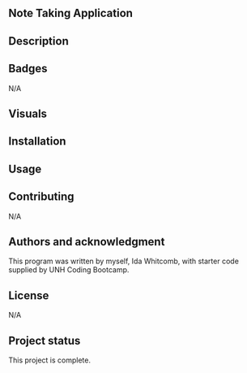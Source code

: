 ## Note Taking Application

## Description

## Badges
N/A

## Visuals


## Installation

## Usage

## Contributing
N/A

## Authors and acknowledgment
This program was written by myself, Ida Whitcomb, with starter code supplied by UNH Coding Bootcamp.

## License
N/A

## Project status
This project is complete.